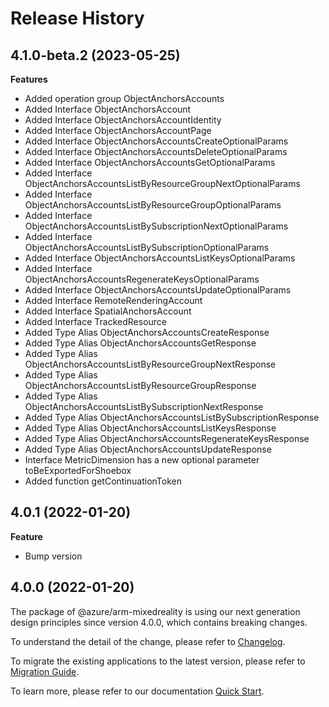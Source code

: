 # Release History
    
## 4.1.0-beta.2 (2023-05-25)
    
**Features**

  - Added operation group ObjectAnchorsAccounts
  - Added Interface ObjectAnchorsAccount
  - Added Interface ObjectAnchorsAccountIdentity
  - Added Interface ObjectAnchorsAccountPage
  - Added Interface ObjectAnchorsAccountsCreateOptionalParams
  - Added Interface ObjectAnchorsAccountsDeleteOptionalParams
  - Added Interface ObjectAnchorsAccountsGetOptionalParams
  - Added Interface ObjectAnchorsAccountsListByResourceGroupNextOptionalParams
  - Added Interface ObjectAnchorsAccountsListByResourceGroupOptionalParams
  - Added Interface ObjectAnchorsAccountsListBySubscriptionNextOptionalParams
  - Added Interface ObjectAnchorsAccountsListBySubscriptionOptionalParams
  - Added Interface ObjectAnchorsAccountsListKeysOptionalParams
  - Added Interface ObjectAnchorsAccountsRegenerateKeysOptionalParams
  - Added Interface ObjectAnchorsAccountsUpdateOptionalParams
  - Added Interface RemoteRenderingAccount
  - Added Interface SpatialAnchorsAccount
  - Added Interface TrackedResource
  - Added Type Alias ObjectAnchorsAccountsCreateResponse
  - Added Type Alias ObjectAnchorsAccountsGetResponse
  - Added Type Alias ObjectAnchorsAccountsListByResourceGroupNextResponse
  - Added Type Alias ObjectAnchorsAccountsListByResourceGroupResponse
  - Added Type Alias ObjectAnchorsAccountsListBySubscriptionNextResponse
  - Added Type Alias ObjectAnchorsAccountsListBySubscriptionResponse
  - Added Type Alias ObjectAnchorsAccountsListKeysResponse
  - Added Type Alias ObjectAnchorsAccountsRegenerateKeysResponse
  - Added Type Alias ObjectAnchorsAccountsUpdateResponse
  - Interface MetricDimension has a new optional parameter toBeExportedForShoebox
  - Added function getContinuationToken
    
## 4.0.1 (2022-01-20)

**Feature**

  - Bump version
    
## 4.0.0 (2022-01-20)

The package of @azure/arm-mixedreality is using our next generation design principles since version 4.0.0, which contains breaking changes.

To understand the detail of the change, please refer to [Changelog](https://aka.ms/js-track2-changelog).

To migrate the existing applications to the latest version, please refer to [Migration Guide](https://aka.ms/js-track2-migration-guide).

To learn more, please refer to our documentation [Quick Start](https://aka.ms/js-track2-quickstart).
